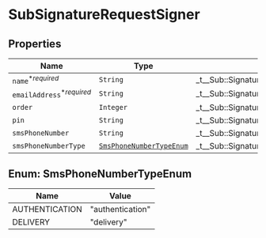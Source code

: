 

# SubSignatureRequestSigner



## Properties

| Name | Type | Description | Notes |
|------------ | ------------- | ------------- | -------------|
| `name`<sup>*_required_</sup> | ```String``` |  _t__Sub::SignatureRequestSigner::SIGNER_NAME  |  |
| `emailAddress`<sup>*_required_</sup> | ```String``` |  _t__Sub::SignatureRequestSigner::SIGNER_EMAIL_ADDRESS  |  |
| `order` | ```Integer``` |  _t__Sub::SignatureRequestSigner::SIGNER_ORDER  |  |
| `pin` | ```String``` |  _t__Sub::SignatureRequestSigner::SIGNER_PIN  |  |
| `smsPhoneNumber` | ```String``` |  _t__Sub::SignatureRequestSigner::SIGNER_SMS_PHONE_NUMBER  |  |
| `smsPhoneNumberType` | [```SmsPhoneNumberTypeEnum```](#SmsPhoneNumberTypeEnum) |  _t__Sub::SignatureRequestSigner::SIGNER_SMS_PHONE_NUMBER_TYPE  |  |



## Enum: SmsPhoneNumberTypeEnum

| Name | Value |
---- | -----
| AUTHENTICATION | &quot;authentication&quot; |
| DELIVERY | &quot;delivery&quot; |



